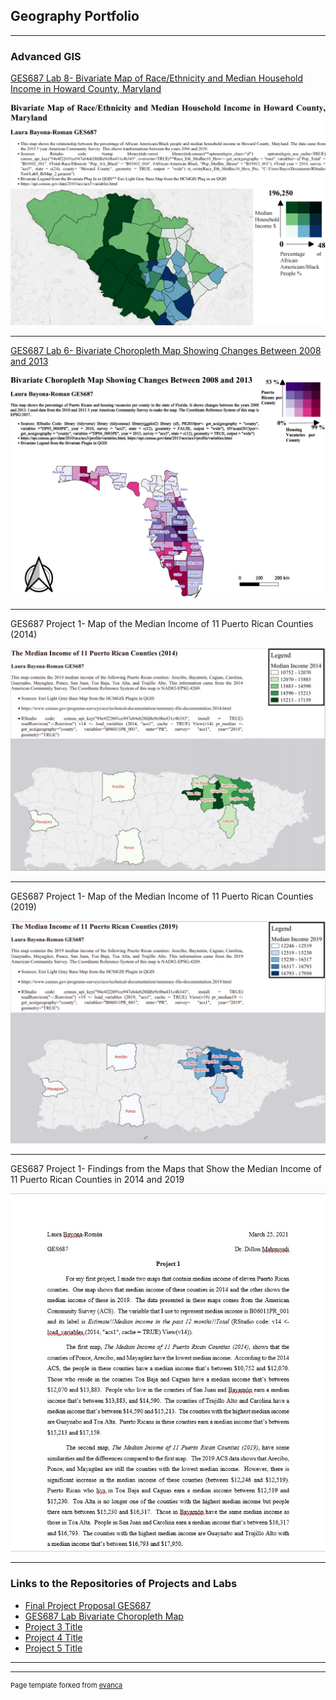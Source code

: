 ## Geography Portfolio

---

### Advanced GIS 
[GES687 Lab 8- Bivariate Map of Race/Ethnicity and Median Household Income in Howard County, Maryland](index.html)

<img src="images/GES687 Lab 8 Bivariate Map 2.2.png?raw=true"/>

---

[GES687 Lab 6- Bivariate Choropleth Map Showing Changes Between 2008 and 2013](/GES_Lab6/index)

[<img src="images/Official 2 GES687 Lab 6 Bivariate Choropleth Map1024_1.jpg?raw=true"/>](GES_Lab6/index)

---

GES687 Project 1- Map of the Median Income of 11 Puerto Rican Counties (2014)

<img src="images/The Median Income of 11 Puerto Rican Counties 2014.jpg?raw=true"/>

---
GES687 Project 1- Map of the Median Income of 11 Puerto Rican Counties (2019)

<img src="images/The Median Income of 11 Puerto Ricans Counties 2019.jpg?raw=true"/>

---
GES687 Project 1- Findings from the Maps that Show the Median Income of 11 Puerto Rican Counties in 2014 and 2019

<img src="images/Laura Bayona-Roman GES687 Project 1 Findings.jpg?raw=true"/>

---
 
### Links to the Repositories of Projects and Labs

- [Final Project Proposal GES687](http://github.com/LABR2021/LABR2021.github.io/tree/master/Project%201_687.md/) 
- [GES687 Lab Bivariate Choropleth Map](http://github.com/LABR2021/LABR2021.github.io/tree/master/GES_Lab6)
- [Project 3 Title](http://example.com/)
- [Project 4 Title](http://example.com/)
- [Project 5 Title](http://example.com/)

---




---
<p style="font-size:11px">Page template forked from <a href="https://github.com/evanca/quick-portfolio">evanca</a></p>
<!-- Remove above link if you don't want to attibute -->
